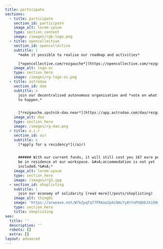 ```yaml
---
title: participate
sections:
  - title: participate
    section_id: participate
    image_alt: lorem-ipsum
    type: section_content
    image: /images/rgb-logo.png
  - title: opencollective
    section_id: opencollective
    subtitle: |
      *make it possible to realise our roadmap and activities*

      [*opencollective.com/rezgauche*](https://opencollective.com/rezgauche)
    image_alt: logo-oc
    type: section_hero
    image: /images/rg-logo-oc.png
  - title: astrodao
    section_id: dao
    subtitle: >
      join our decentralised autonomous organisation and *vote on what you want
      to happen.*


      [*rezgauche.sputnik-dao.near*](https://app.astrodao.com/dao/rezgauche.sputnik-dao.near)
    image_alt: dao
    type: section_hero
    image: /images/rg-dao.png
  - title: a.i.r
    section_id: air
    subtitle: >
      [*apply for a residency*](/air)


      ###### With our current funds, it will still cost you 167 euro per week to
      be in residence at our workspace. &#xA;accommodation is not yet
      included.*&#xA;*
    image_alt: lorem-ipsum
    type: section_hero
    image: /images/rg3.jpg
  - section_id: shoplisting
    subtitle: |
      join our economy of solidarity [read more](/posts/shoplisting)
    image_alt: thing01
    image: 'https://arweave.net/W7k2pqfqf7FRAoo2pXs9ALYy8tYoPUQUbJXiO9moFGA'
    type: section_hero
    title: shoplisting
seo:
  title: ''
  description: ''
  robots: []
  extra: []
layout: advanced
---
```

